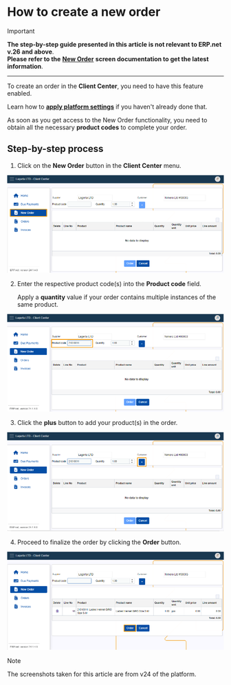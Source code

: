 # How to create a new order

> [!IMPORTANT]
> **The step-by-step guide presented in this article is not relevant to ERP.net v.26 and above**. <br>
> **Please refer to the** **[New Order](../orders/new-order.md)** **screen documentation to get the latest information**.

---

To create an order in the **Client Center**, you need to have this feature enabled.

Learn how to **[apply platform settings](apply-platform-settings.md)** if you haven't already done that.

As soon as you get access to the New Order functionality, you need to obtain all the necessary **product codes** to complete your order.

## Step-by-step process

1. Click on the **New Order** button in the **Client Center** menu. 

![picture](pictures/Client_Center_new_oreder_view_24_01.png)

2. Enter the respective product code(s) into the **Product code** field.

   Apply a **quantity** value if your order contains multiple instances of the same product.

![picture](pictures/New_order_Product_code_24_01.png)

3. Click the **plus** button to add your product(s) in the order.

![picture](pictures/New_Order_Add_new_23_01.png)

4. Proceed to finalize the order by clicking the **Order** button.

![picture](pictures/New_Order_Oreder_23_01.png)

> [!NOTE]
> 
> The screenshots taken for this article are from v24 of the platform.
